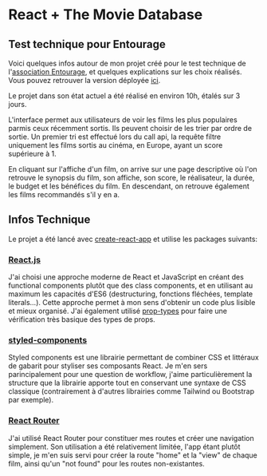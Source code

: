 # React + The Movie Database
## Test technique pour Entourage
Voici quelques infos autour de mon projet créé pour le test technique de l\'[association Entourage](https://www.entourage.social/), et quelques explications sur les choix réalisés. Vous pouvez retrouver la version déployée [ici](https://wonderful-rugelach-1edc48.netlify.app/).

Le projet dans son état actuel a été réalisé en environ 10h, étalés sur 3 jours.

L\'interface permet aux utilisateurs de voir les films les plus populaires parmis ceux récemment sortis. Ils peuvent choisir de les trier par ordre de sortie. Un premier tri est effectué lors du call api, la requête filtre uniquement les films sortis au cinéma, en Europe, ayant un score supérieure à 1.

En cliquant sur l\'affiche d\'un film, on arrive sur une page descriptive où l\'on retrouve le synopsis du film, son affiche, son score, le réalisateur, la durée, le budget et les bénéfices du film. En descendant, on retrouve également les films recommandés s\'il y en a.

## Infos Technique

Le projet a été lancé avec [create-react-app](https://create-react-app.dev/) et utilise les packages suivants:

### [React.js](https://fr.reactjs.org/)

J\'ai choisi une approche moderne de React et JavaScript en créant des functional components plutôt que des class components, et en utilisant au maximum les capacités d\'ES6 (destructuring, fonctions fléchées, template literals...). Cette approche permet à mon sens d\'obtenir un code plus lisible et mieux organisé. J\'ai également utilisé [prop-types](https://www.npmjs.com/package/prop-types) pour faire une vérification très basique des types de props.

### [styled-components](https://styled-components.com/)

Styled components est une librairie permettant de combiner CSS et littéraux de gabarit pour styliser ses composants React. Je m\'en sers parincipalement pour une question de workflow, j\'aime particulièrement la structure que la librairie apporte tout en conservant une syntaxe de CSS classique (contrairement à d\'autres librairies comme Tailwind ou Bootstrap par exemple).

### [React Router](https://reactrouterdotcom.fly.dev/)

J\'ai utilisé React Router pour constituer mes routes et créer une navigation simplement. Son utilisation a été relativement limitée, l\'app étant plutôt simple, je m\'en suis servi pour créer la route \"home\" et la \"view\" de chaque film, ainsi qu\'un \"not found\" pour les routes non-existantes.
